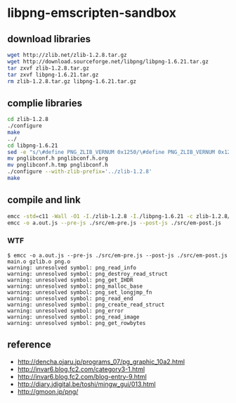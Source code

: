 # libpng-emscripten-sandbox



## download libraries

```sh
wget http://zlib.net/zlib-1.2.8.tar.gz
wget http://download.sourceforge.net/libpng/libpng-1.6.21.tar.gz
tar zxvf zlib-1.2.8.tar.gz
tar zxvf libpng-1.6.21.tar.gz
rm zlib-1.2.8.tar.gz libpng-1.6.21.tar.gz
```
## complie libraries

```sh
cd zlib-1.2.8
./configure
make
../
cd libpng-1.6.21
sed -e "s/\#define PNG_ZLIB_VERNUM 0x1250/\#define PNG_ZLIB_VERNUM 0x1280/g" pnglibconf.h > pnglibconf.h.tmp
mv pnglibconf.h pnglibconf.h.org
mv pnglibconf.h.tmp pnglibconf.h
./configure --with-zlib-prefix='../zlib-1.2.8'
make
```

## compile and link

```sh
emcc -std=c11 -Wall -O1 -I./zlib-1.2.8 -I./libpng-1.6.21 -c zlib-1.2.8/gzlib.c libpng-1.6.21/png.c src/main.c
emcc -o a.out.js --pre-js ./src/em-pre.js --post-js ./src/em-post.js    main.o gzlib.o png.o
```

### WTF

```
$ emcc -o a.out.js --pre-js ./src/em-pre.js --post-js ./src/em-post.js    main.o gzlib.o png.o
warning: unresolved symbol: png_read_info
warning: unresolved symbol: png_destroy_read_struct
warning: unresolved symbol: png_get_IHDR
warning: unresolved symbol: png_malloc_base
warning: unresolved symbol: png_set_longjmp_fn
warning: unresolved symbol: png_read_end
warning: unresolved symbol: png_create_read_struct
warning: unresolved symbol: png_error
warning: unresolved symbol: png_read_image
warning: unresolved symbol: png_get_rowbytes
```

## reference
* http://dencha.ojaru.jp/programs_07/pg_graphic_10a2.html
* http://invar6.blog.fc2.com/category3-1.html
* http://invar6.blog.fc2.com/blog-entry-9.html
* http://diary.jdigital.be/toshi/mingw_gui/013.html
* http://gmoon.jp/png/
